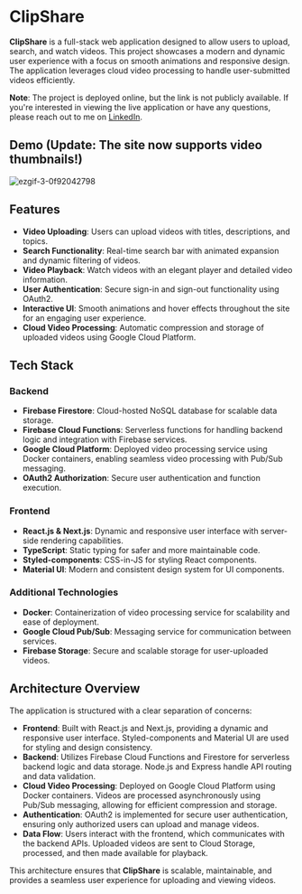 # ClipShare

**ClipShare** is a full-stack web application designed to allow users to upload, search, and watch videos. This project showcases a modern and dynamic user experience with a focus on smooth animations and responsive design. The application leverages cloud video processing to handle user-submitted videos efficiently.

**Note**: The project is deployed online, but the link is not publicly available. If you're interested in viewing the live application or have any questions, please reach out to me on [LinkedIn](https://www.linkedin.com/in/your-profile).

## Demo (Update: The site now supports video thumbnails!)

![ezgif-3-0f92042798](https://github.com/user-attachments/assets/74dabb31-9616-4e7d-80bd-d1413edb4c8d)


## Features

- **Video Uploading**: Users can upload videos with titles, descriptions, and topics.
- **Search Functionality**: Real-time search bar with animated expansion and dynamic filtering of videos.
- **Video Playback**: Watch videos with an elegant player and detailed video information.
- **User Authentication**: Secure sign-in and sign-out functionality using OAuth2.
- **Interactive UI**: Smooth animations and hover effects throughout the site for an engaging user experience.
- **Cloud Video Processing**: Automatic compression and storage of uploaded videos using Google Cloud Platform.

## Tech Stack

### Backend
- **Firebase Firestore**: Cloud-hosted NoSQL database for scalable data storage.
- **Firebase Cloud Functions**: Serverless functions for handling backend logic and integration with Firebase services.
- **Google Cloud Platform**: Deployed video processing service using Docker containers, enabling seamless video processing with Pub/Sub messaging.
- **OAuth2 Authorization**: Secure user authentication and function execution.

### Frontend

- **React.js & Next.js**: Dynamic and responsive user interface with server-side rendering capabilities.
- **TypeScript**: Static typing for safer and more maintainable code.
- **Styled-components**: CSS-in-JS for styling React components.
- **Material UI**: Modern and consistent design system for UI components.

### Additional Technologies

- **Docker**: Containerization of video processing service for scalability and ease of deployment.
- **Google Cloud Pub/Sub**: Messaging service for communication between services.
- **Firebase Storage**: Secure and scalable storage for user-uploaded videos.

## Architecture Overview

The application is structured with a clear separation of concerns:

- **Frontend**: Built with React.js and Next.js, providing a dynamic and responsive user interface. Styled-components and Material UI are used for styling and design consistency.
- **Backend**: Utilizes Firebase Cloud Functions and Firestore for serverless backend logic and data storage. Node.js and Express handle API routing and data validation.
- **Cloud Video Processing**: Deployed on Google Cloud Platform using Docker containers. Videos are processed asynchronously using Pub/Sub messaging, allowing for efficient compression and storage.
- **Authentication**: OAuth2 is implemented for secure user authentication, ensuring only authorized users can upload and manage videos.
- **Data Flow**: Users interact with the frontend, which communicates with the backend APIs. Uploaded videos are sent to Cloud Storage, processed, and then made available for playback.

This architecture ensures that **ClipShare** is scalable, maintainable, and provides a seamless user experience for uploading and viewing videos.
